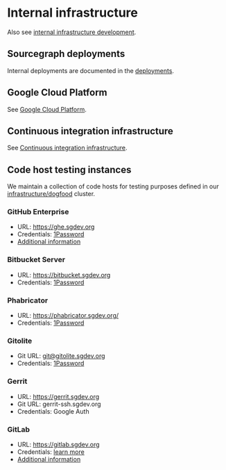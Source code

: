 # Internal infrastructure

Also see [internal infrastructure development](./dev.md).

## Sourcegraph deployments

Internal deployments are documented in the [deployments](../../process/deployments/instances.md).

## Google Cloud Platform

See [Google Cloud Platform](./gcp.md).

## Continuous integration infrastructure

See [Continuous integration infrastructure](./ci/index.md).

## Code host testing instances

We maintain a collection of code hosts for testing purposes defined in our [infrastructure/dogfood](https://github.com/sourcegraph/infrastructure/tree/main/dogfood/kubernetes/tooling) cluster.

### GitHub Enterprise

- URL: https://ghe.sgdev.org
- Credentials: [1Password](https://my.1password.com/vaults/dnrhbauihkhjs5ag6vszsme45a/allitems/bw4nttlfqve3rc6xqzbqq7l7pm)
- [Additional information](./ghe.md)

### Bitbucket Server

- URL: https://bitbucket.sgdev.org
- Credentials: [1Password](https://my.1password.com/vaults/dnrhbauihkhjs5ag6vszsme45a/allitems/6owvzrgxfva3hn5jxe2253qbwi)

### Phabricator

- URL: https://phabricator.sgdev.org/
- Credentials: [1Password](https://my.1password.com/vaults/dnrhbauihkhjs5ag6vszsme45a/allitems/bmanarlwknhl5p635wkgxfyd2i)

### Gitolite

- Git URL: git@gitolite.sgdev.org
- Credentials: [1Password](https://my.1password.com/vaults/dnrhbauihkhjs5ag6vszsme45a/allitems/i5bm6syw45w2c33cvfrrlt4fhu)

### Gerrit

- URL: https://gerrit.sgdev.org
- Git URL: gerrit-ssh.sgdev.org
- Credentials: Google Auth

### GitLab

- URL: https://gitlab.sgdev.org
- Credentials: [learn more](./gitlab.md#access)
- [Additional information](./gitlab.md)
